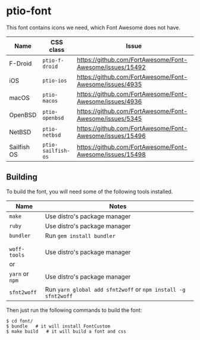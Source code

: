 # ptio-font

This font contains icons we need, which Font Awesome does not have.

| Name        | CSS class             | Issue |
|---          |---                    |---    |
| F-Droid     | `ptio-f-droid`        | https://github.com/FortAwesome/Font-Awesome/issues/15492 |
| iOS         | `ptio-ios`            | https://github.com/FortAwesome/Font-Awesome/issues/4935  |
| macOS       | `ptio-macos`          | https://github.com/FortAwesome/Font-Awesome/issues/4936  |
| OpenBSD     | `ptio-openbsd`        | https://github.com/FortAwesome/Font-Awesome/issues/5345  |
| NetBSD      | `ptio-netbsd`         | https://github.com/FortAwesome/Font-Awesome/issues/15496 |
| Sailfish OS | `ptio-sailfish-os`    | https://github.com/FortAwesome/Font-Awesome/issues/15498 |

## Building

To build the font, you will need some of the following tools installed.

| Name              | Notes                                                         |
|---                |---                                                            |
| `make`            | Use distro's package manager                                  |
| `ruby`            | Use distro's package manager                                  |
| `bundler`         | Run `gem install bundler`                                     |
|                   |                                                               |
|                   |                                                               |
| `woff-tools`      | Use distro's package manager                                  |
| or                |                                                               |
| `yarn` or `npm`   | Use distro's package manager                                  |
| `sfnt2woff`       | Run `yarn global add sfnt2woff` or `npm install -g sfnt2woff` |

Then just run the following commands to build the font:

```
$ cd font/
$ bundle   # it will install FontCustom
$ make build   # it will build a font and css
```

